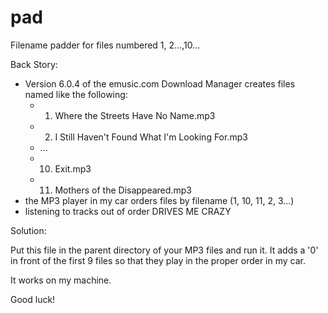 pad
===

Filename padder for files numbered 1, 2...,10...

Back Story:
   * Version 6.0.4 of the emusic.com Download Manager creates files named like the following:
      * 1. Where the Streets Have No Name.mp3
      * 2. I Still Haven't Found What I'm Looking For.mp3
      * ...
      * 10. Exit.mp3
      * 11. Mothers of the Disappeared.mp3
   * the MP3 player in my car orders files by filename (1, 10, 11, 2, 3...)
   * listening to tracks out of order DRIVES ME CRAZY
   
Solution:

Put this file in the parent directory of your MP3 files and run it.
It adds a '0' in front of the first 9 files so that they play in the proper order in my car.

It works on my machine.

Good luck!

